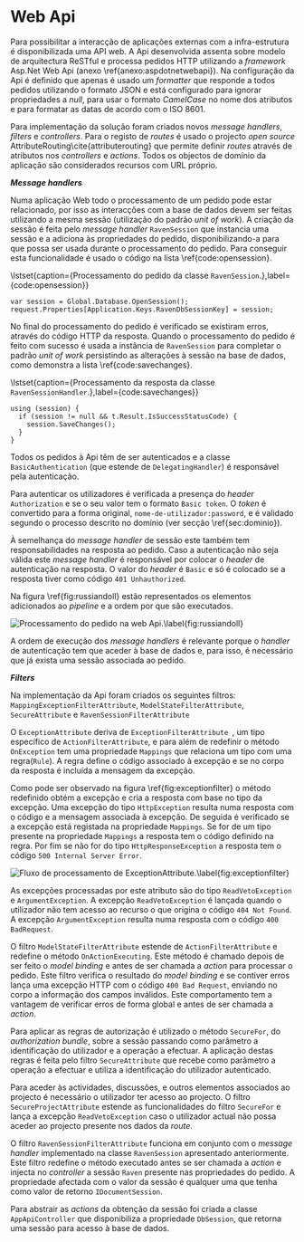 Web Api 
=

Para possibilitar a interacção de aplicações externas com a infra-estrutura é disponibilizada uma API web. A Api desenvolvida assenta sobre modelo de arquitectura ReSTful e processa pedidos HTTP utilizando a *framework* Asp.Net Web Api (anexo \ref{anexo:aspdotnetwebapi}). Na configuração da Api é definido que apenas é usado um *formatter* que responde a todos pedidos utilizando o formato JSON e está configurado para ignorar propriedades a *null*, para usar o formato *CamelCase* no nome dos atributos e para formatar as datas de acordo com o ISO 8601.

Para implementação da solução foram criados novos *message handlers*, *filters* e *controllers*. Para o registo de *routes* é usado o projecto *open source* AttributeRouting\cite{attributerouting} que permite definir *routes* através de atributos nos *controllers* e *actions*. Todos os objectos de domínio da aplicação são considerados recursos com URL próprio.

***Message handlers***

Numa aplicação Web todo o processamento de um pedido pode estar relacionado, por isso as interacções com a base de dados devem ser feitas utilizando a mesma sessão (utilização do padrão *unit of work*). 
A criação da sessão é feita pelo *message handler* `RavenSession` que instancia uma sessão e a adiciona às propriedades do pedido, disponibilizando-a para que possa ser usada durante o processamento do pedido. Para conseguir esta funcionalidade é usado o código na lista \ref{code:opensession}.

\lstset{caption={Processamento do pedido da classe `RavenSession`.},label={code:opensession}}

````
var session = Global.Database.OpenSession();
request.Properties[Application.Keys.RavenDbSessionKey] = session;
````

No final do processamento do pedido é verificado se existiram erros, através do código HTTP da resposta. Quando o processamento do pedido é feito com sucesso é usada a instância de `RavenSession` para completar o padrão *unit of work* persistindo as alterações à sessão na base de dados, como demonstra a lista \ref{code:savechanges}. 

\lstset{caption={Processamento da resposta da classe `RavenSessionHandler`.},label={code:savechanges}}

````
using (session) {  
  if (session != null && t.Result.IsSuccessStatusCode) {  
    session.SaveChanges();  
  }  
}  
````

Todos os pedidos à Api têm de ser autenticados e a classe `BasicAuthentication` (que estende de `DelegatingHandler`) é responsável pela autenticação.

Para autenticar os utilizadores é verificada a presença do *header* `Authorization` e se o seu valor tem o formato `Basic token`. O *token* é convertido para a forma original, `nome-de-utilizador:password`, e é validado segundo o processo descrito no domínio (ver secção \ref{sec:dominio}).

À semelhança do *message handler* de sessão este também tem responsabilidades na resposta ao pedido. Caso a autenticação não seja válida este *message handler* é responsável por colocar o *header* de autenticação na resposta. O valor do *header* é `Basic` e só é colocado se a resposta tiver como código `401 Unhauthorized`.

Na figura \ref{fig:russiandoll} estão representados os elementos adicionados ao *pipeline* e a ordem por que são executados.

![Processamento do pedido na web Api.\label{fig:russiandoll}](http://www.lucidchart.com/publicSegments/view/50291e63-5070-4845-94a2-5c020a7c36ea/image.png)

A ordem de execução dos *message handlers* é relevante porque o *handler* de autenticação tem que aceder à base de dados e, para isso, é necessário que já exista uma sessão associada ao pedido.

***Filters***

Na implementação da Api foram criados os seguintes filtros: `MappingExceptionFilterAttribute`, `ModelStateFilterAttribute`, `SecureAttribute` e `RavenSessionFilterAttribute`

O `ExceptionAttribute` deriva de `ExceptionFilterAttribute `, um tipo específico de `ActionFilterAttribute`, e para além de redefinir o método `OnException` tem uma propriedade `Mappings` que relaciona um tipo com uma regra(`Rule`). A regra define o código associado à excepção e se no corpo da resposta é incluída a mensagem da excepção.

Como pode ser observado na figura \ref{fig:exceptionfilter} o método redefinido obtém a excepção e cria a resposta com base no tipo da excepção. 
Uma excepção do tipo `HttpException` resulta numa resposta com o código e a mensagem associada à excepção. 
De seguida é verificado se a excepção está registada na propriedade `Mappings`. Se for de um tipo presente na propriedade `Mappings` a resposta tem o código definido na regra. Por fim se não for do tipo `HttpResponseException` a resposta tem o código `500 Internal Server Error`. 

![Fluxo de processamento de `ExceptionAttribute`.\label{fig:exceptionfilter}](http://www.lucidchart.com/publicSegments/view/50290444-1734-42a0-844d-48190ad3924f/image.png)

As excepções processadas por este atributo são do tipo `ReadVetoException` e `ArgumentException`. 
A excepção `ReadVetoException` é lançada quando o utilizador não tem acesso ao recurso o que origina o código `404 Not Found`. A excepção `ArgumentException` resulta numa resposta com o código `400 BadRequest`.

O filtro `ModelStateFilterAttribute` estende de `ActionFilterAttribute` e redefine o método `OnActionExecuting`. Este método é chamado depois de ser feito o *model binding* e antes de ser chamada a *action* para processar o pedido. 
Este filtro verifica o resultado do *model binding* e se contiver erros lança uma excepção HTTP com o código `400 Bad Request`, enviando no corpo a informação dos campos inválidos. Este comportamento tem a vantagem de verificar erros de forma global e antes de ser chamada a *action*. 

Para aplicar as regras de autorização é utilizado o método `SecureFor`, do *authorization bundle*, sobre a sessão passando como parâmetro a identificação do utilizador e a operação a efectuar.
A aplicação destas regras é feita pelo filtro `SecureAttribute` que recebe como parâmetro a operação a efectuar e utiliza a identificação do utilizador autenticado. 

Para aceder às actividades, discussões, e outros elementos associados ao projecto é necessário o utilizador ter acesso ao projecto.
O filtro `SecureProjectAttribute` estende as funcionalidades do filtro `SecureFor` e lança a excepção `ReadVetoException` caso o utilizador actual não possa aceder ao projecto presente nos dados da *route*.

O filtro `RavenSessionFilterAttribute` funciona em conjunto com o *message handler* implementado na classe `RavenSession` apresentado anteriormente. 
Este filtro redefine o método executado antes se ser chamada a *action* e injecta no *controller* a sessão `Raven` presente nas propriedades do pedido. 
A propriedade afectada com o valor da sessão é qualquer uma que tenha como valor de retorno `IDocumentSession`.

Para abstrair as *actions* da obtenção da sessão foi criada a classe `AppApiController` que disponibiliza a propriedade `DbSession`, que retorna uma sessão para acesso à base de dados.
